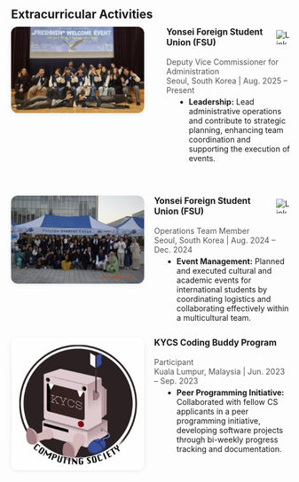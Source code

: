 <h2 id="extracurricular" style="margin-top: 40px; margin-bottom: 10px;">Extracurricular Activities</h2>
<div class="extracurricular-section" style="margin-bottom: 2em;">
  <div style="margin-bottom: 3.5em; display: flex; align-items: flex-start; gap: 40px;">
  <img src="./assets/img/photo_6282947558577474448_y.jpg" alt="FSU Deputy Vice Commissioner" style="width: 240px; height: auto; object-fit: contain; border-radius: 12px; box-shadow: 0 2px 8px rgba(0,0,0,0.07);">
    <div>
      <span style="display: flex; align-items: center; gap: 10px;">
        <strong style="font-size:1.1em;">Yonsei Foreign Student Union (FSU)</strong>
        <a href="https://www.linkedin.com/company/foreign-student-union-fsu/?originalSubdomain=kr" target="_blank" style="display:inline-flex;align-items:center;text-decoration:none;">
          <img src="https://cdn.jsdelivr.net/gh/devicons/devicon/icons/linkedin/linkedin-original.svg" alt="LinkedIn" style="width: 26px; height: 26px; margin-left: 2px; filter: grayscale(0.2);">
        </a>
      </span><br>
  <span style="color:#555;">Deputy Vice Commissioner for Administration</span><br>
  <span style="color:#555;">Seoul, South Korea | Aug. 2025 – Present</span>
      <ul style="margin: 0.3em 0 0.7em 1.2em;">
        <li><b>Leadership:</b> Lead administrative operations and contribute to strategic planning, enhancing team coordination and supporting the execution of events.</li>
      </ul>
    </div>
  </div>
  <div style="margin-bottom: 1.2em; display: flex; align-items: flex-start; gap: 18px;">
  <img src="./assets/img/photo_6282947558577474447_y.jpg" alt="FSU Operations Team" style="width: 240px; height: auto; object-fit: contain; border-radius: 12px; box-shadow: 0 2px 8px rgba(0,0,0,0.07);">
    <div>
      <span style="display: flex; align-items: center; gap: 10px;">
        <strong style="font-size:1.1em;">Yonsei Foreign Student Union (FSU)</strong>
        <a href="https://www.linkedin.com/company/foreign-student-union-fsu/?originalSubdomain=kr" target="_blank" style="display:inline-flex;align-items:center;text-decoration:none;">
          <img src="https://cdn.jsdelivr.net/gh/devicons/devicon/icons/linkedin/linkedin-original.svg" alt="LinkedIn" style="width: 26px; height: 26px; margin-left: 2px; filter: grayscale(0.2);">
        </a>
      </span><br>
  <span style="color:#555;">Operations Team Member</span><br>
  <span style="color:#555;">Seoul, South Korea | Aug. 2024 – Dec. 2024</span>
      <ul style="margin: 0.3em 0 0.7em 1.2em;">
        <li><b>Event Management:</b> Planned and executed cultural and academic events for international students by coordinating logistics and collaborating effectively within a multicultural team.</li>
      </ul>
    </div>
  </div>
  <div style="margin-bottom: 1.2em; display: flex; align-items: flex-start; gap: 18px;">
  <img src="./assets/img/photo_6282947558577474416_x.jpg" alt="KYCS Coding Buddy" style="width: 240px; height: auto; object-fit: contain; border-radius: 12px; box-shadow: 0 2px 8px rgba(0,0,0,0.07);">
    <div>
  <span style="display: flex; align-items: center; gap: 10px;">
    <strong style="font-size:1.1em;">KYCS Coding Buddy Program</strong>
    <a href="https://www.instagram.com/kycsociety/" target="_blank" style="display:inline-flex;align-items:center;text-decoration:none;">
      <i class="fab fa-instagram" style="font-size:1.25em; color:#E4405F; margin-left:2px;"></i>
    </a>
  </span><br>
  <span style="color:#555;">Participant</span><br>
  <span style="color:#555;">Kuala Lumpur, Malaysia | Jun. 2023 – Sep. 2023</span>
      <ul style="margin: 0.3em 0 0.7em 1.2em;">
        <li><b>Peer Programming Initiative:</b> Collaborated with fellow CS applicants in a peer programming initiative, developing software projects through bi-weekly progress tracking and documentation.</li>
      </ul>
    </div>
  </div>